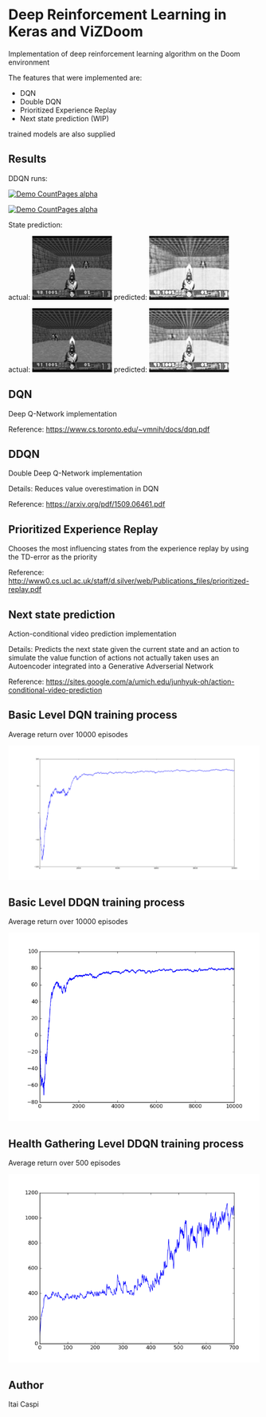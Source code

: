 # Deep Reinforcement Learning in Keras and ViZDoom

Implementation of deep reinforcement learning algorithm on the Doom environment

The features that were implemented are:
- DQN
- Double DQN
- Prioritized Experience Replay
- Next state prediction (WIP)

trained models are also supplied

## Results

DDQN runs:

[![Demo CountPages alpha](https://j.gifs.com/5yGJ3Z.gif)](https://youtu.be/vnFHonjWoHE)


[![Demo CountPages alpha](https://j.gifs.com/gJoLyj.gif)](https://youtu.be/Bvery9W-WQI)


State prediction:

actual:
![model](assets/state1_actual.jpg)
predicted:
![model](assets/state1_predicted.jpg)


actual:
![model](assets/state2_actual.jpg)
predicted:
![model](assets/state2_predicted.jpg)


## DQN

Deep Q-Network implementation

Reference: https://www.cs.toronto.edu/~vmnih/docs/dqn.pdf

## DDQN

Double Deep Q-Network implementation

Details: Reduces value overestimation in DQN

Reference: https://arxiv.org/pdf/1509.06461.pdf

## Prioritized Experience Replay

Chooses the most influencing states from the experience replay by using the TD-error as the priority

Reference: http://www0.cs.ucl.ac.uk/staff/d.silver/web/Publications_files/prioritized-replay.pdf

## Next state prediction

Action-conditional video prediction implementation

Details: Predicts the next state given the current state and an action to simulate the value function of actions not actually taken
uses an Autoencoder integrated into a Generative Adverserial Network

Reference: https://sites.google.com/a/umich.edu/junhyuk-oh/action-conditional-video-prediction

## Basic Level DQN training process

Average return over 10000 episodes

![model](assets/basic_dqn_avg_return.png)

## Basic Level DDQN training process

Average return over 10000 episodes

![model](assets/basic_ddqn_avg_return.png)

## Health Gathering Level DDQN training process

Average return over 500 episodes

![model](assets/health_gathering_ddqn_avg_return.png)

## Author

Itai Caspi
